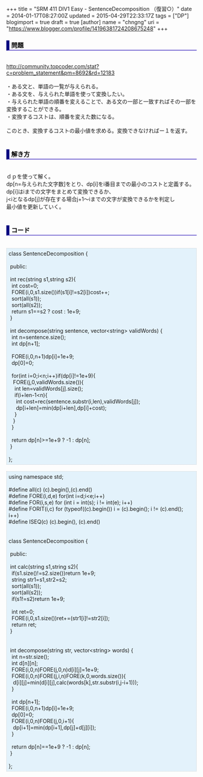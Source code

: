 +++
title = "SRM 411 DIV1 Easy - SentenceDecomposition （復習○）"
date = 2014-01-17T08:27:00Z
updated = 2015-04-29T22:33:17Z
tags = ["DP"]
blogimport = true
draft = true
[author]
	name = "chngng"
	uri = "https://www.blogger.com/profile/14196381724208675248"
+++

<div dir="ltr" style="text-align: left;" trbidi="on"><h3 style="border-bottom: 2px solid slateblue; border-left: 8px solid navy; color: black; padding: 0px 0px 1px 5px;">問題 </h3><br /><a href="http://community.topcoder.com/stat?c=problem_statement&amp;pm=8692&amp;rd=12183" target="_blank">http://community.topcoder.com/stat?c=problem_statement&amp;pm=8692&amp;rd=12183</a><br /><br />・ある文と、単語の一覧が与えられる。<br />・ある文を、与えられた単語を使って変換したい。<br />・与えられた単語の順番を変えることで、ある文の一部と一致すればその一部を変換することができる。<br />・変換するコストは、順番を変えた数になる。<br /><br />このとき、変換するコストの最小値を求める。変換できなければー１を返す。<br /><br /><h3 style="border-bottom: 2px solid slateblue; border-left: 8px solid navy; color: black; padding: 0px 0px 1px 5px;">解き方 </h3><br />ｄｐを使って解く。<br />dp[n=与えられた文字数]をとり、dp[i]をi番目までの最小のコストと定義する。<br />dp[i]はiまでの文字をまとめて変換できるか、<br />j&lt;iとなるdp[j]が存在する場合j+1～iまでの文字が変換できるかを判定し<br />最小値を更新していく。<br /><br /><h3 style="border-bottom: 2px solid slateblue; border-left: 8px solid navy; color: black; padding: 0px 0px 1px 5px;">コード </h3><br /><div style="background-color: #e3f2fb; border: 1px dotted #CCCCCC; padding: 5px;">class SentenceDecomposition {<br /><br /><span class="Apple-tab-span" style="white-space: pre;"> </span>public:<br /><br /><span class="Apple-tab-span" style="white-space: pre;"> </span>int rec(string s1,string s2){<br /><span class="Apple-tab-span" style="white-space: pre;">  </span>int cost=0;<br /><span class="Apple-tab-span" style="white-space: pre;">  </span>FORE(i,0,s1.size())if(s1[i]!=s2[i])cost++;<br /><span class="Apple-tab-span" style="white-space: pre;">  </span>sort(all(s1));<br /><span class="Apple-tab-span" style="white-space: pre;">  </span>sort(all(s2));<br /><span class="Apple-tab-span" style="white-space: pre;">  </span>return s1==s2 ? cost : 1e+9;<br /><span class="Apple-tab-span" style="white-space: pre;"> </span>}<br /><br /><span class="Apple-tab-span" style="white-space: pre;"> </span>int decompose(string sentence, vector&lt;string&gt; validWords) {<br /><span class="Apple-tab-span" style="white-space: pre;">  </span>int n=sentence.size();<br /><span class="Apple-tab-span" style="white-space: pre;">  </span>int dp[n+1];<br /><br /><span class="Apple-tab-span" style="white-space: pre;">  </span>FORE(i,0,n+1)dp[i]=1e+9;<br /><span class="Apple-tab-span" style="white-space: pre;">  </span>dp[0]=0;<br /><br /><span class="Apple-tab-span" style="white-space: pre;">  </span>for(int i=0;i&lt;n;i++)if(dp[i]!=1e+9){<br /><span class="Apple-tab-span" style="white-space: pre;">   </span>FORE(j,0,validWords.size()){<br /><span class="Apple-tab-span" style="white-space: pre;">    </span>int len=validWords[j].size();<br /><span class="Apple-tab-span" style="white-space: pre;">    </span>if(i+len-1&lt;n){<br /><span class="Apple-tab-span" style="white-space: pre;">     </span>int cost=rec(sentence.substr(i,len),validWords[j]);<br /><span class="Apple-tab-span" style="white-space: pre;">     </span>dp[i+len]=min(dp[i+len],dp[i]+cost);<br /><span class="Apple-tab-span" style="white-space: pre;">    </span>}<br /><span class="Apple-tab-span" style="white-space: pre;">   </span>}<br /><span class="Apple-tab-span" style="white-space: pre;">  </span>}<br /><br /><span class="Apple-tab-span" style="white-space: pre;">  </span>return dp[n]&gt;=1e+9 ? -1 : dp[n];<br /><span class="Apple-tab-span" style="white-space: pre;"> </span>}<br /><br />};</div><br /><div style="background-color: #e3f2fb; border: 1px dotted #CCCCCC; padding: 5px;">using namespace std;<br /><br />#define all(c) (c).begin(),(c).end()<br />#define FORE(i,d,e) for(int i=d;i&lt;e;i++)<br />#define FOR(i,s,e) for (int i = int(s); i != int(e); i++)<br />#define FORIT(i,c) for (typeof((c).begin()) i = (c).begin(); i != (c).end(); i++)<br />#define ISEQ(c) (c).begin(), (c).end()<br /><br /><br />class SentenceDecomposition {<br /><br /><span class="Apple-tab-span" style="white-space: pre;"> </span>public:<br /><br /><span class="Apple-tab-span" style="white-space: pre;"> </span>int calc(string s1,string s2){<br /><span class="Apple-tab-span" style="white-space: pre;">  </span>if(s1.size()!=s2.size())return 1e+9;<br /><span class="Apple-tab-span" style="white-space: pre;">  </span>string str1=s1,str2=s2;<br /><span class="Apple-tab-span" style="white-space: pre;">  </span>sort(all(s1));<br /><span class="Apple-tab-span" style="white-space: pre;">  </span>sort(all(s2));<br /><span class="Apple-tab-span" style="white-space: pre;">  </span>if(s1!=s2)return 1e+9;<br /><br /><span class="Apple-tab-span" style="white-space: pre;">  </span>int ret=0;<br /><span class="Apple-tab-span" style="white-space: pre;">  </span>FORE(i,0,s1.size())ret+=(str1[i]!=str2[i]);<br /><span class="Apple-tab-span" style="white-space: pre;">  </span>return ret;<br /><span class="Apple-tab-span" style="white-space: pre;"> </span>}<br /><br /><br /><span class="Apple-tab-span" style="white-space: pre;"> </span>int decompose(string str, vector&lt;string&gt; words) {<br /><span class="Apple-tab-span" style="white-space: pre;">  </span>int n=str.size();<br /><span class="Apple-tab-span" style="white-space: pre;">  </span>int d[n][n];<br /><span class="Apple-tab-span" style="white-space: pre;">  </span>FORE(i,0,n)FORE(j,0,n)d[i][j]=1e+9;<br /><span class="Apple-tab-span" style="white-space: pre;">  </span>FORE(i,0,n)FORE(j,i,n)FORE(k,0,words.size()){<br /><span class="Apple-tab-span" style="white-space: pre;">   </span>d[i][j]=min(d[i][j],calc(words[k],str.substr(i,j-i+1)));<br /><span class="Apple-tab-span" style="white-space: pre;">  </span>}<br /><br /><span class="Apple-tab-span" style="white-space: pre;">  </span>int dp[n+1];<br /><span class="Apple-tab-span" style="white-space: pre;">  </span>FORE(i,0,n+1)dp[i]=1e+9;<br /><span class="Apple-tab-span" style="white-space: pre;">  </span>dp[0]=0;<br /><span class="Apple-tab-span" style="white-space: pre;">  </span>FORE(i,0,n)FORE(j,0,i+1){<br /><span class="Apple-tab-span" style="white-space: pre;">   </span>dp[i+1]=min(dp[i+1],dp[j]+d[j][i]);<br /><span class="Apple-tab-span" style="white-space: pre;">  </span>}<br /><br /><span class="Apple-tab-span" style="white-space: pre;">  </span>return dp[n]==1e+9 ? -1 : dp[n];<br /><span class="Apple-tab-span" style="white-space: pre;"> </span>}<br /><br />};</div></div>
